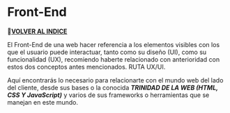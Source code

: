 # Front-End

🚀**[VOLVER AL INDICE](https://github.com/guides4all/G4A-Rutas)**

El Front-End de una web hacer referencia a los elementos visibles con los que el usuario puede interactuar, tanto como su diseño (UI), como su funcionalidad (UX), recomiendo haberte relacionado con anterioridad con estos dos conceptos antes mencionados. RUTA UX/UI.

Aquí encontrarás lo necesario para relacionarte con el mundo web del lado del cliente, desde sus bases o la conocida ***TRINIDAD DE LA WEB (HTML, CSS Y JavaScript)*** y varios de sus frameworks o herramientas que se manejan en este mundo.

